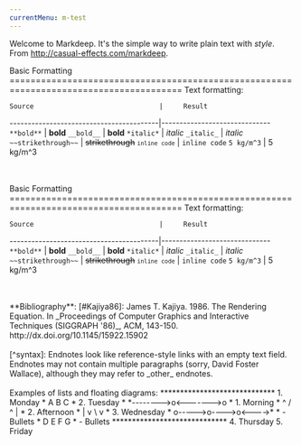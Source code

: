 ```yaml
---
currentMenu: m-test
---
```


Welcome to Markdeep. It's the simple way to write plain text with
_style_. From http://casual-effects.com/markdeep.


<markdeep>
Basic Formatting
=======================================================================================
Text formatting:

    Source                               |     Result
-----------------------------------------|------------------------------
`**bold**`                               | **bold**
`__bold__`                               | __bold__
`*italic*`                               | *italic*
`_italic_`                               | _italic_
`~~strikethrough~~`                      | ~~strikethrough~~
<code>`inline code`</code>               | `inline code`
`5 kg/m^3`                               | 5 kg/m^3

</markdeep>
<br></br>



<markdeep>
Basic Formatting
=======================================================================================
Text formatting:

    Source                               |     Result
-----------------------------------------|------------------------------
`**bold**`                               | **bold**
`__bold__`                               | __bold__
`*italic*`                               | *italic*
`_italic_`                               | _italic_
`~~strikethrough~~`                      | ~~strikethrough~~
<code>`inline code`</code>               | `inline code`
`5 kg/m^3`                               | 5 kg/m^3

</markdeep>
<br></br>


<markdeep>
**Bibliography**:
[#Kajiya86]: James T. Kajiya. 1986. The Rendering Equation.
In _Proceedings of Computer Graphics and Interactive Techniques
(SIGGRAPH '86)_, ACM, 143-150. http://dx.doi.org/10.1145/15922.15902

</markdeep>
<br></br>


<markdeep>
[^syntax]: Endnotes look like reference-style links with an empty text
field. Endnotes may not contain multiple paragraphs (sorry, David
Foster Wallace), although they may refer to _other_ endnotes.

</markdeep>
<br></br>


<markdeep>
Examples of lists and floating diagrams:
                                                   *****************************
1. Monday                                          *   A         B         C   *
2. Tuesday                                         *   *-------->o<------->o   *
  1. Morning                                       *   ^        / ^        |   *
  2. Afternoon                                     *   |       v   \       v   *
3. Wednesday                                       *   o----->o---->o<---->*   *
  - Bullets                                        *   D      E     F      G   *
  - Bullets                                        *****************************
4. Thursday
5. Friday

</markdeep>
<br></br>



<script>window.markdeepOptions = {mode: 'html'};</script>
<script src="markdeep.min.js"></script>
<script src="https://casual-effects.com/markdeep/latest/markdeep.min.js"></script>
